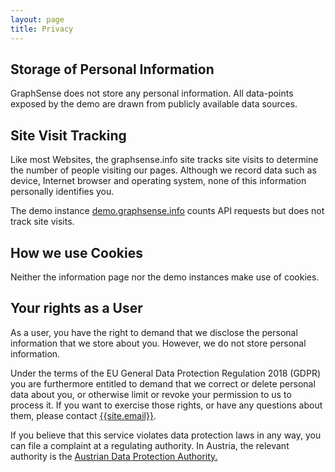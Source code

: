 ```yaml
---
layout: page
title: Privacy
---
```


## Storage of Personal Information

GraphSense does not store any personal information. All data-points exposed by the demo are drawn from publicly available data sources.


## Site Visit Tracking

Like most Websites, the graphsense.info site tracks site visits to determine the number of people visiting our pages. Although we record data such as device, Internet browser and operating system, none of this information personally identifies you.

The demo instance [demo.graphsense.info](https://demo.graphsense.info) counts API requests but does not track site visits.


## How we use Cookies

Neither the information page nor the demo instances make use of cookies.

## Your rights as a User

As a user, you have the right to demand that we disclose the personal information that we store about you. However, we do not store personal information.

Under the terms of the EU General Data Protection Regulation 2018 (GDPR) you are furthermore entitled to demand that we correct or delete personal data about you, or otherwise limit or revoke your permission to us to process it. If you want to exercise those rights, or have any questions about them, please contact [{{site.email}}](mailto:{{site.email}}).

If you believe that this service violates data protection laws in any way, you can file a complaint at a regulating authority. In Austria, the relevant authority is the <a href="https://www.data-protection-authority.gv.at/" target="_blank">Austrian Data Protection Authority.</a>
